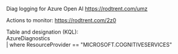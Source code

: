 Diag logging for Azure Open AI https://rodtrent.com/umz

Actions to monitor: https://rodtrent.com/2z0

Table and designation (KQL):
<br>
AzureDiagnostics<br>
| where ResourceProvider == "MICROSOFT.COGNITIVESERVICES"
